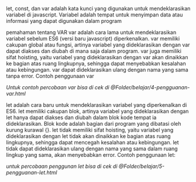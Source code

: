 let, const, dan var adalah kata kunci yang digunakan untuk mendeklarasikan variabel di javascript. Variabel adalah tempat untuk menyimpan data atau informasi yang dapat digunakan dalam program

pemahaman tentang VAR
var adalah cara lama untuk mendeklarasikan variabel sebelum ES6 (versi baru javascript) diperkenalkan. var memiliki cakupan global atau fungsi, artinya variabel yang dideklarasikan dengan var dapat diakses dan diubah di mana saja dalam program. var juga memiliki sifat hoisting, yaitu variabel yang dideklarasikan dengan var akan dinaikkan ke bagian atas ruang lingkupnya, sehingga dapat menyebabkan kesalahan atau kebingungan. var dapat dideklarasikan ulang dengan nama yang sama tanpa error. Contoh penggunaan var

*Untuk contoh percobaan var bisa di cek di @Folder/belajar/4-pengguanan-var.html*

let adalah cara baru untuk mendeklarasikan variabel yang diperkenalkan di ES6. let memiliki cakupan blok, artinya variabel yang dideklarasikan dengan let hanya dapat diakses dan diubah dalam blok kode tempat ia dideklarasikan. Blok kode adalah bagian dari program yang dibatasi oleh kurung kurawal {}. let tidak memiliki sifat hoisting, yaitu variabel yang dideklarasikan dengan let tidak akan dinaikkan ke bagian atas ruang lingkupnya, sehingga dapat mencegah kesalahan atau kebingungan. let tidak dapat dideklarasikan ulang dengan nama yang sama dalam ruang lingkup yang sama, akan menyebabkan error. Contoh penggunaan let:

*untuk percobaan penggunan let bisa di cek di @Folder/belajar/5-pengguanan-let.html*
